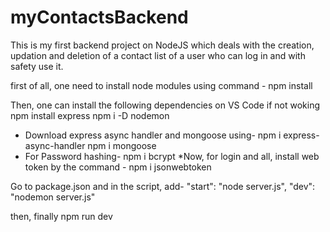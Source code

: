 # myContactsBackend
This is my first backend project on NodeJS which deals with the creation, updation and deletion of a contact list of a user who can log in and with safety use it.

first of all, one need to install node modules using command - npm install

Then, one can install the following dependencies on VS Code if not woking 
npm install express
npm i -D nodemon
* Download express async handler and mongoose using-
npm i express-async-handler
npm i mongoose
* For Password hashing- npm i bcrypt
*Now, for login and all, install web token by the command - 
 npm i jsonwebtoken

Go to package.json and in the script, add-
"start": "node server.js",
"dev": "nodemon server.js"

then, finally npm run dev











